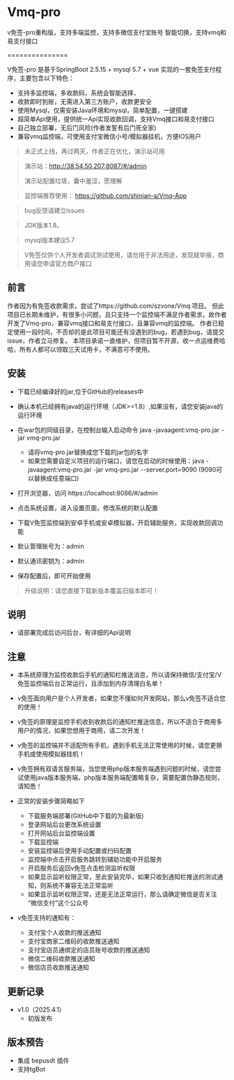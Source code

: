 # Vmq-pro
v免签-pro重构版，支持多端监控，支持多微信支付宝账号 智能切换，支持vmq和易支付接口

===============


V免签-pro 是基于SpringBoot 2.5.15 + mysql 5.7 + vue 实现的一套免签支付程序，主要包含以下特色：

+ 支持多监控端，多收款码，系统会智能选择，
+ 收款即时到账，无需进入第三方账户，收款更安全
+ 使用Mysql，仅需安装Java环境和mysql，简单配置，一键搭建
+ 超简单Api使用，提供统一Api实现收款回调，支持Vmq接口和易支付接口
+ 自己独立部署，无后门风险(作者发誓有后门死全家)
+ 兼容vmq监控端，可使用支付宝微信小号/模拟器挂机，方便IOS用户

> 未正式上线，再过两天，作者正在优化，演示站可用

> 演示站：http://38.54.50.207:8087/#/admin
>
> 演示站配置垃圾，囊中羞涩，愿理解

> 监控端推荐使用：  https://github.com/shinian-a/Vmq-App

> bug反馈请建立issues

> JDK版本1.8。

> mysql版本建议5.7

> V免签仅供个人开发者调试测试使用，请勿用于非法用途，发现就举报，商用请您申请官方商户接口

## 前言

作者因为有免签收款需求，尝试了https://github.com/szvone/Vmq 项目。
但此项目已长期未维护，有很多小问题，且只支持一个监控端不满足作者需求，故作者开发了Vmq-pro，兼容vmq接口和易支付接口，且兼容vmq的监控端。
作者已稳定使用一段时间，不否却的是此项目可能还有没遇到的bug，若遇到bug，请提交issue，作者立马修复。
本项目承诺一直维护，但项目暂不开源，收一点运维费哈哈，所有人都可以领取三天试用卡，不满意可不使用。

## 安装

+ 下载已经编译好的jar,位于GitHub的releases中


+ 确认本机已经拥有java的运行环境（JDK>=1.8）,如果没有，请您安装java的运行环境
+ 在war包的同级目录，在控制台输入启动命令 java -javaagent:vmq-pro.jar -jar vmq-pro.jar
    + 请将vmq-pro.jar替换成您下载的jar包的名字
    + 如果您需要自定义项目的运行端口，请您在启动的时候使用：java -javaagent:vmq-pro.jar -jar vmq-pro.jar --server.port=9090 (9090可以替换成任意端口)
+ 打开浏览器，访问 https://localhost:8086/#/admin
+ 点击系统设置，进入设置页面，修改系统的默认配置
+ 下载V免签监控端到安卓手机或安卓模拟器，开启辅助服务，实现收款回调功能
+ 默认管理账号为：admin
+ 默认通讯密钥为：admin
+ 保存配置后，即可开始使用


> 升级说明：请您直接下载新版本覆盖旧版本即可！


## 说明
+ 请部署完成后访问后台，有详细的Api说明


## 注意

+ 本系统原理为监控收款后手机的通知栏推送消息，所以请保持微信/支付宝/V免签监控端后台正常运行，且添加到内存清理白名单！

+ v免签面向用户是个人开发者，如果您不懂如何开发网站，那么v免签不适合您的使用！

+ v免签的原理是监控手机收到收款后的通知栏推送信息，所以不适合于商用多用户的情况，如果您想用于商用，请二次开发！

+ v免签的监控端并不适配所有手机，遇到手机无法正常使用的时候，请您更换手机或使用模拟器挂机！

+ v免签拥有双语言服务端，当您使用php版本服务端遇到问题的时候，请您尝试使用java版本服务端，php版本服务端配置略复杂，需要配置伪静态规则，请知悉！

+ 正常的安装步骤简略如下
    + 下载服务端部署(GitHub中下载的为最新版)
    + 登录网站后台更改系统设置
    + 打开网站后台监控端设置
    + 下载监控端
    + 安装监控端后使用手动配置或扫码配置
    + 监控端中点击开启服务跳转到辅助功能中开启服务
    + 开启服务后返回v免签点击检测监听权限
    + 如果显示监听权限正常，至此安装完毕，如果只收到通知栏推送的测试通知，则系统不兼容无法正常监听
    + 如果显示监听权限正常，还是无法正常运行，那么请确定微信是否关注 “微信支付”这个公众号


+ v免签支持的通知有：
    + 支付宝个人收款的推送通知
    + 支付宝商家二维码的收款推送通知
    + 支付宝店员通绑定的店员账号收款的推送通知
    + 微信二维码收款推送通知
    + 微信店员收款推送通知

## 更新记录

+ v1.0（2025.4.1）
    + 初版发布


## 版本预告

+ 集成 bepusdt 插件
+ 支持tgBot

